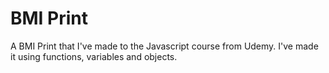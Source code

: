 <h1> BMI Print</h1>

<p>A BMI Print that I've made to the Javascript course from Udemy. I've made it using functions, variables and objects. </p>
